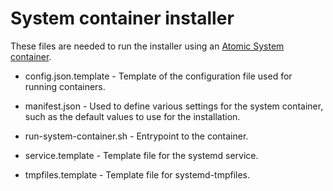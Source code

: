 # System container installer

These files are needed to run the installer using an [Atomic System container](http://www.projectatomic.io/blog/2016/09/intro-to-system-containers/).

* config.json.template - Template of the configuration file used for running containers.

* manifest.json - Used to define various settings for the system container, such as the default values to use for the installation. 

* run-system-container.sh - Entrypoint to the container.

* service.template - Template file for the systemd service.

* tmpfiles.template - Template file for systemd-tmpfiles.
